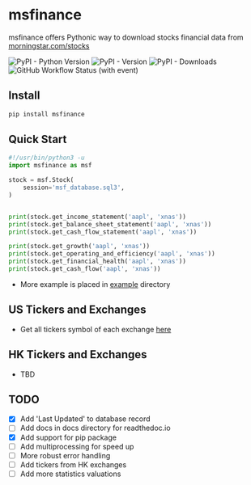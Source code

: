 # msfinance
msfinance offers Pythonic way to download stocks financial data from [morningstar.com/stocks](https://www.morningstar.com/stocks)

![PyPI - Python Version](https://img.shields.io/pypi/pyversions/msfinance)
![PyPI - Version](https://img.shields.io/pypi/v/msfinance)
![PyPI - Downloads](https://img.shields.io/pypi/dm/msfinance)
![GitHub Workflow Status (with event)](https://img.shields.io/github/actions/workflow/status/jimmysitu/msfinance/python-package.yml)


## Install
```bash
pip install msfinance
```

## Quick Start
```python
#!/usr/bin/python3 -u
import msfinance as msf

stock = msf.Stock(
    session='msf_database.sql3',
)


print(stock.get_income_statement('aapl', 'xnas'))
print(stock.get_balance_sheet_statement('aapl', 'xnas'))
print(stock.get_cash_flow_statement('aapl', 'xnas'))

print(stock.get_growth('aapl', 'xnas'))
print(stock.get_operating_and_efficiency('aapl', 'xnas'))
print(stock.get_financial_health('aapl', 'xnas'))
print(stock.get_cash_flow('aapl', 'xnas'))
```
- More example is placed in [example](https://github.com/jimmysitu/msfinance/tree/main/example) directory


## US Tickers and Exchanges
- Get all tickers symbol of each exchange [here](https://www.nasdaq.com/market-activity/stocks/screener)


## HK Tickers and Exchanges
- TBD


## TODO
- [x] Add 'Last Updated' to database record
- [ ] Add docs in docs directory for readthedoc.io
- [x] Add support for pip package
- [ ] Add multiprocessing for speed up
- [ ] More robust error handling
- [ ] Add tickers from HK exchanges
- [ ] Add more statistics valuations
